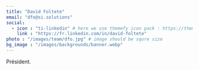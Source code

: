 ```yaml
---
title: "David Foltete"
email: "dfo@si.solutions"
social:
  - icon : "ti-linkedin" # here we use themefy icon pack : https://themify.me/themify-icons
    link : "https://fr.linkedin.com/in/david-foltete"
photo : "/images/team/dfo.jpg" # image should be squre size
bg_image : "/images/backgrounds/banner.webp"
---
```


Président.  

